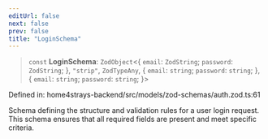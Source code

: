 ```yaml
---
editUrl: false
next: false
prev: false
title: "LoginSchema"
---
```


> `const` **LoginSchema**: `ZodObject`\<\{ `email`: `ZodString`; `password`: `ZodString`; \}, `"strip"`, `ZodTypeAny`, \{ `email`: `string`; `password`: `string`; \}, \{ `email`: `string`; `password`: `string`; \}\>

Defined in: home4strays-backend/src/models/zod-schemas/auth.zod.ts:61

Schema defining the structure and validation rules for a user login request.
This schema ensures that all required fields are present and meet specific criteria.
